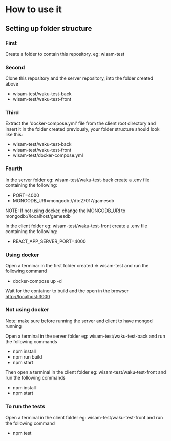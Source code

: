 # How to use it

## Setting up folder structure

### First

Create a folder to contain this repository. eg: wisam-test

### Second

Clone this repository and the server repository, into the folder created above

- wisam-test/waku-test-back
- wisam-test/waku-test-front

### Third

Extract the 'docker-compose.yml' file from the client root directory and insert it in the folder created previously, your folder structure should look like this:

- wisam-test/waku-test-back
- wisam-test/waku-test-front
- wisam-test/docker-compose.yml

### Fourth

In the server folder eg: wisam-test/waku-test-back create a .env file containing the following:

- PORT=4000
- MONGODB_URI=mongodb://db:27017/gamesdb

NOTE: If not using docker, change the MONGODB_URI to mongodb://localhost/gamesdb

In the client folder eg: wisam-test/waku-test-front create a .env file containing the following:

- REACT_APP_SERVER_PORT=4000

### Using docker

Open a terminar in the first folder created => wisam-test and run the following command

- docker-compose up -d

Wait for the container to build and the open in the browser [http://localhost:3000](http://localhost:3000)

### Not using docker

Note: make sure before running the server and client to have mongod running

Open a terminal in the server folder eg: wisam-test/waku-test-back and run the following commands

- npm install
- npm run build
- npm start

Then open a terminal in the client folder eg: wisam-test/waku-test-front and run the following commands

- npm install
- npm start

### To run the tests

Open a terminal in the client folder eg: wisam-test/waku-test-front and run the following command

- npm test

